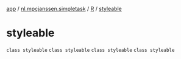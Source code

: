 [app](../../../index.md) / [nl.mpcjanssen.simpletask](../../index.md) / [R](../index.md) / [styleable](.)

# styleable

`class styleable`
`class styleable`
`class styleable`
`class styleable`